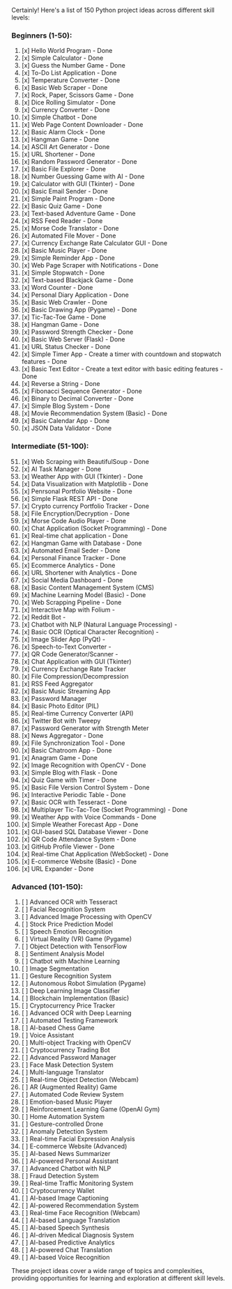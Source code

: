 Certainly! Here's a list of 150 Python project ideas across different skill levels:

### Beginners (1-50):

1.  [x] Hello World Program - Done
2.  [x] Simple Calculator - Done
3.  [x] Guess the Number Game - Done
4.  [x] To-Do List Application - Done
5.  [x] Temperature Converter - Done
6.  [x] Basic Web Scraper - Done
7.  [x] Rock, Paper, Scissors Game - Done
8.  [x] Dice Rolling Simulator - Done
9.  [x] Currency Converter - Done
10. [x] Simple Chatbot - Done
11. [x] Web Page Content Downloader - Done
12. [x] Basic Alarm Clock - Done
13. [x] Hangman Game - Done
14. [x] ASCII Art Generator - Done
15. [x] URL Shortener - Done
16. [x] Random Password Generator - Done
17. [x] Basic File Explorer - Done
18. [x] Number Guessing Game with AI - Done
19. [x] Calculator with GUI (Tkinter) - Done
20. [x] Basic Email Sender - Done
21. [x] Simple Paint Program - Done
22. [x] Basic Quiz Game - Done
23. [x] Text-based Adventure Game - Done
24. [x] RSS Feed Reader - Done
25. [x] Morse Code Translator - Done
26. [x] Automated File Mover - Done
27. [x] Currency Exchange Rate Calculator GUI - Done
28. [x] Basic Music Player - Done
29. [x] Simple Reminder App - Done
30. [x] Web Page Scraper with Notifications - Done
31. [x] Simple Stopwatch - Done
32. [x] Text-based Blackjack Game - Done
33. [x] Word Counter - Done
34. [x] Personal Diary Application - Done
35. [x] Basic Web Crawler - Done
36. [x] Basic Drawing App (Pygame) - Done
37. [x] Tic-Tac-Toe Game - Done
38. [x] Hangman Game - Done
39. [x] Password Strength Checker - Done
40. [x] Basic Web Server (Flask) - Done
41. [x] URL Status Checker - Done
42. [x] Simple Timer App - Create a timer with countdown and stopwatch features - Done
43. [x] Basic Text Editor - Create a text editor with basic editing features - Done
44. [x] Reverse a String - Done
45. [x] Fibonacci Sequence Generator - Done
46. [x] Binary to Decimal Converter - Done
47. [x] Simple Blog System - Done
48. [x] Movie Recommendation System (Basic) - Done
49. [x] Basic Calendar App - Done
50. [x] JSON Data Validator - Done
### Intermediate (51-100):

51. [x] Web Scraping with BeautifulSoup - Done
52. [x] AI Task Manager - Done
53. [x] Weather App with GUI (Tkinter) - Done
54. [x] Data Visualization with Matplotlib - Done
55. [x] Penrsonal Portfolio Website - Done
56. [x] Simple Flask REST API - Done
57. [x] Crypto currency Portfolio Tracker - Done
58. [x] File Encryption/Decryption - Done
59. [x] Morse Code Audio Player - Done
60. [x] Chat Application (Socket Programming) - Done
61. [x] Real-time chat application - Done
62. [x] Hangman Game with Database - Done
63. [x] Automated Email Seder - Done
64. [x] Personal Finance Tracker - Done
65. [x] Ecommerce Analytics - Done
66. [x] URL Shortener with Analytics - Done
67. [x] Social Media Dashboard - Done
68. [x] Basic Content Management System (CMS)
69.  [x] Machine Learning Model (Basic) - Done
70. [x] Web Scrapping Pipeline - Done
71. [x] Interactive Map with Folium - 
72. [x] Reddit Bot - 
73. [x] Chatbot with NLP (Natural Language Processing) - 
74. [x] Basic OCR (Optical Character Recognition) - 
75. [x] Image Slider App (PyQt) - 
76. [x] Speech-to-Text Converter - 
77. [x] QR Code Generator/Scanner -
78. [x] Chat Application with GUI (Tkinter)
79. [x] Currency Exchange Rate Tracker
80. [x] File Compression/Decompression
81. [x] RSS Feed Aggregator
82. [x] Basic Music Streaming App
83. [x] Password Manager
84. [x] Basic Photo Editor (PIL)
85. [x] Real-time Currency Converter (API)
86. [x] Twitter Bot with Tweepy
87. [x] Password Generator with Strength Meter
88. [x] News Aggregator - Done
89. [x] File Synchronization Tool - Done
90. [x] Basic Chatroom App - Done
91. [x] Anagram Game - Done
92. [x] Image Recognition with OpenCV - Done
93. [x] Simple Blog with Flask - Done
94. [x] Quiz Game with Timer - Done
95. [x] Basic File Version Control System - Done
96. [x] Interactive Periodic Table - Done
97. [x] Basic OCR with Tesseract - Done
98. [x] Multiplayer Tic-Tac-Toe (Socket Programming) - Done
99. [x] Weather App with Voice Commands - Done
100. [x] Simple Weather Forecast App - Done
101. [x] GUI-based SQL Database Viewer - Done
102. [x] QR Code Attendance System - Done
103. [x] GitHub Profile Viewer - Done
104. [x] Real-time Chat Application (WebSocket) - Done
105. [x] E-commerce Website (Basic) - Done
106. [x] URL Expander - Done

### Advanced (101-150):

1.   [ ] Advanced OCR with Tesseract
2.   [ ] Facial Recognition System
3.   [ ] Advanced Image Processing with OpenCV
4.   [ ] Stock Price Prediction Model
5.   [ ] Speech Emotion Recognition
6.   [ ] Virtual Reality (VR) Game (Pygame)
7.   [ ] Object Detection with TensorFlow
8.   [ ] Sentiment Analysis Model
9.   [ ] Chatbot with Machine Learning
10.  [ ] Image Segmentation
11.  [ ] Gesture Recognition System
12.  [ ] Autonomous Robot Simulation (Pygame)
13.  [ ] Deep Learning Image Classifier
14.  [ ] Blockchain Implementation (Basic)
15.  [ ] Cryptocurrency Price Tracker
16.  [ ] Advanced OCR with Deep Learning
118. [ ] Automated Testing Framework
119. [ ] AI-based Chess Game
120. [ ] Voice Assistant
121. [ ] Multi-object Tracking with OpenCV
122. [ ] Cryptocurrency Trading Bot
123. [ ] Advanced Password Manager
124. [ ] Face Mask Detection System
125. [ ] Multi-language Translator
126. [ ] Real-time Object Detection (Webcam)
127. [ ] AR (Augmented Reality) Game
128. [ ] Automated Code Review System
129. [ ] Emotion-based Music Player
130. [ ] Reinforcement Learning Game (OpenAI Gym)
131. [ ] Home Automation System
132. [ ] Gesture-controlled Drone
133. [ ] Anomaly Detection System
134. [ ] Real-time Facial Expression Analysis
135. [ ] E-commerce Website (Advanced)
136. [ ] AI-based News Summarizer
137. [ ] AI-powered Personal Assistant
138. [ ] Advanced Chatbot with NLP
139. [ ] Fraud Detection System
140. [ ] Real-time Traffic Monitoring System
141. [ ] Cryptocurrency Wallet
142. [ ] AI-based Image Captioning
143. [ ] AI-powered Recommendation System
144. [ ] Real-time Face Recognition (Webcam)
145. [ ] AI-based Language Translation
146. [ ] AI-based Speech Synthesis
147. [ ] AI-driven Medical Diagnosis System
148. [ ] AI-based Predictive Analytics
149. [ ] AI-powered Chat Translation
150. [ ] AI-based Voice Recognition

These project ideas cover a wide range of topics and complexities, providing opportunities for learning and exploration at different skill levels.